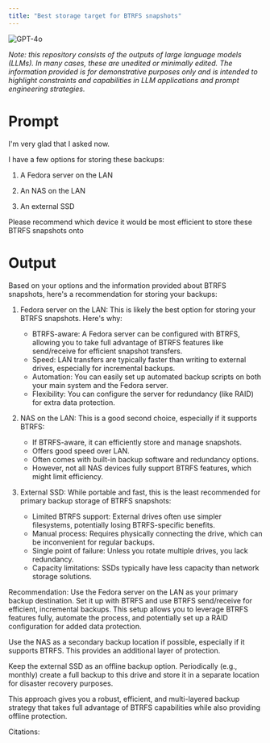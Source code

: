 ```yaml
---
title: "Best storage target for BTRFS snapshots"
---
```

![GPT-4o](https://img.shields.io/badge/GPT--4o-3333FF?style=for-the-badge&logo=openai&logoColor=white)



*Note: this repository consists of the outputs of large language models (LLMs). In many cases, these are unedited or minimally edited. The information provided is for demonstrative purposes only and is intended to highlight constraints and capabilities in LLM applications and prompt engineering strategies.*


# Prompt

I'm very glad that I asked now. 

I have a few options for storing these backups:

1) A Fedora server on the LAN

2) An NAS on the LAN

3) An external SSD

Please recommend which device it would be most efficient to store these BTRFS snapshots onto

# Output

Based on your options and the information provided about BTRFS snapshots, here's a recommendation for storing your backups:

1. Fedora server on the LAN:
This is likely the best option for storing your BTRFS snapshots. Here's why:

   - BTRFS-aware: A Fedora server can be configured with BTRFS, allowing you to take full advantage of BTRFS features like send/receive for efficient snapshot transfers.
   - Speed: LAN transfers are typically faster than writing to external drives, especially for incremental backups.
   - Automation: You can easily set up automated backup scripts on both your main system and the Fedora server.
   - Flexibility: You can configure the server for redundancy (like RAID) for extra data protection.

2. NAS on the LAN:
This is a good second choice, especially if it supports BTRFS:

   - If BTRFS-aware, it can efficiently store and manage snapshots.
   - Offers good speed over LAN.
   - Often comes with built-in backup software and redundancy options.
   - However, not all NAS devices fully support BTRFS features, which might limit efficiency.

3. External SSD:
While portable and fast, this is the least recommended for primary backup storage of BTRFS snapshots:

   - Limited BTRFS support: External drives often use simpler filesystems, potentially losing BTRFS-specific benefits.
   - Manual process: Requires physically connecting the drive, which can be inconvenient for regular backups.
   - Single point of failure: Unless you rotate multiple drives, you lack redundancy.
   - Capacity limitations: SSDs typically have less capacity than network storage solutions.

Recommendation:
Use the Fedora server on the LAN as your primary backup destination. Set it up with BTRFS and use BTRFS send/receive for efficient, incremental backups. This setup allows you to leverage BTRFS features fully, automate the process, and potentially set up a RAID configuration for added data protection.

Use the NAS as a secondary backup location if possible, especially if it supports BTRFS. This provides an additional layer of protection.

Keep the external SSD as an offline backup option. Periodically (e.g., monthly) create a full backup to this drive and store it in a separate location for disaster recovery purposes.

This approach gives you a robust, efficient, and multi-layered backup strategy that takes full advantage of BTRFS capabilities while also providing offline protection.

Citations:
 